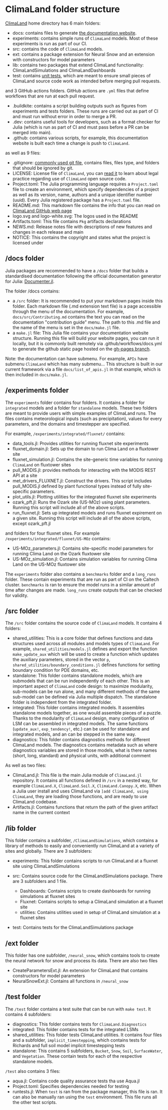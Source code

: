 # ClimaLand folder structure

[ClimaLand](https://github.com/CliMA/ClimaLand.jl) home directory has 6 main folders:

- docs: contains files to generate [the documentation website](https://clima.github.io/ClimaLand.jl/dev/).
- experiments: contains simple runs of `ClimaLand` models. Most of these experiments is run as part of our CI.
- src: contains the code of `ClimaLand` models.
- ext: contains a package extension for Neural Snow and an extension with constructors for model parameters
- lib: contains two packages that extend ClimaLand functionality: ClimaLandSimulations and ClimaLandDashboards
- test: contains [unit tests](https://en.wikipedia.org/wiki/Unit_testing), which are meant to ensure small pieces of ClimaLand source code work as intended before merging pull requests.

and 3 GitHub actions folders. GitHub actions are `.yml` files that define workflows that are run at each pull request.

- .buildkite: contains a script building outputs such as figures from experiments and tests folders. These runs are carried out as part of CI and must run without error in order to merge a PR.
- .dev: contains useful tools for developers, such as a format checker for Julia (which is run as part of CI and must pass before a PR can be merged into main).
- .github: contains various scripts, for example, this documentation website is built each time a change is push to `ClimaLand`.

as well as 9 files:

- .gitignore: [commonly used git file](https://git-scm.com/docs/gitignore), contains files, files type, and folders that should be ignored by git.
- LICENSE: License file of `ClimaLand`, you can [read it](https://github.com/CliMA/ClimaLand.jl/blob/main/LICENSE) to learn about legal practice regarding use of `ClimaLand` open source code.
- Project.toml: The Julia programming language requires a `Project.toml` file to create an environment, which specify dependencies of a project as well as its version, name, authors and a unique identifier number (uuid). Every Julia registered package has a `Project.toml` file.
- README.md: This markdown file contains the info that you can read on [ClimaLand GitHub web page](https://github.com/CliMA/ClimaLand.jl)
- logo.svg and logo-white.svg: The logos used in the README
- Artifacts.toml: This file contains `Pkg` artifacts declarations
- NEWS.md: Release notes file with descriptions of new features and changes in each release and main
- NOTICE: This contains the copyright and states what the project is licensed under


## /docs folder

Julia packages are recommended to have a `/docs` folder that builds a standardised documentation following the official documentation generator for Julia: [Documenter.jl](https://documenter.juliadocs.org/stable/).

The folder /docs contains:

- a `/src` folder: It is recommended to put your markdown pages inside this folder. Each markdown file (.md extension text file) is a page accessible through the menu of the documentation. For example, `docs/src/Contributing.md` contains the text you can read on the documentation "contribution guide" menu. The path to this .md file and the name of the menu is set in the `docs/make.jl` file.
- a `make.jl` file: This Julia file contains your documentation website structure. Running this file will build your website pages, you can run it locally, but it is commonly built remotely via .github/workflows/docs.yml to generate the github static page hosted on the [gh-pages branch](https://github.com/CliMA/ClimaLand.jl/tree/gh-pages).

Note: the documentation can have submenu. For example, `APIs` have submenu `ClimaLand` which has many submenu... This structure is built in our current framework via a file `docs/list_of_apis.jl` in that example, which is then included in `docs/make.jl`.

## /experiments folder

The `experiments` folder contains four folders. It contains a folder for `integrated` models and a folder for `standalone` models. These two folders are meant to provide users with simple examples of ClimaLand runs. The files contains meteorological inputs (such as precipitation), values for every parameters, and the domains and timestepper are specified.

For example, `/experiments/integrated/fluxnet/` contains:

- data_tools.jl: Provides utilities for running fluxnet site experiments
- fluxnet_domain.jl: Sets up the domain to run Clima Land on a fluxtower site
- fluxnet_simulation.jl: Contains the site-generic time variables for running `ClimaLand` on
fluxtower sites
- pull_MODIS.jl: provides methods for interacting with the MODIS REST API at a site
- met_drivers_FLUXNET.jl: Construct the drivers. This script includes pull_MODIS.jl
defined by plant functional types instead of fully site-specific parameters.
- plot_utils.jl: Plotting utilities for the integrated fluxnet site experiments
- ozark_pft.jl: Runs the Ozark site (US-MOz) using plant parameters. Running this script
will include all of the above scripts.
- run_fluxnet.jl: Sets up integrated models and runs fluxnet expirement on a given site.
Running this script will include all of the above scripts, except ozark_pft.jl

and folders for four fluxnet sites. For example `/experiments/integrated/fluxnet/US-MOz` contains:

- US-MOz_parameters.jl: Contains site-specific model parameters for running Clima Land on the Ozark
fluxtower site
- US-MOz_simulation.jl: Contains simulation variables for running Clima Land on the US-MOz
fluxtower site

The `experiments` folder also contains a `benchmarks` folder and a `long_runs` folder. These contain experiments that are run as part of CI on the Caltech cluster. `benchmarks` is ran to ensure the model runs in a similar amount of time after changes are made. `long_runs` create
outputs that can be checked for validity.

## /src folder

The `/src` folder contains the source code of `ClimaLand` models. It contains 4 folders:

- shared_utilities: This is a core folder that defines functions and data structures used across all modules and models types of `ClimaLand`. For example, `shared_utilities/models.jl` defines and export the function `make_update_aux` which will be used to create a function which updates the auxiliary parameters, stored in the vector `p`, `shared_utilities/boundary_conditions.jl` defines functions for setting boundary condition for PDE domains, etc.
- standalone: This folder contains standalone models, which are submodels that can be run independently of each other. This is an important aspect of `ClimaLand` code design: to maximize modularity, sub-models can be run alone, and many different methods of the same sub-model can be defined via Julia multiple dispatch. The standalone folder is independent from the integrated folder.
- integrated: This folder contains integrated models. It assembles standalone models together, as one would assemble pieces of a puzzle. Thanks to the modularity of `ClimaLand` design, many configuration of LSM can be assembled in integrated models. The same functions (`update_aux!`, `exp_tendency!`, etc.) can be used for standalone and integrated models, and an can be stepped  in the same way.
- diagnostics: This folder contains diagnostics methods for different
ClimaLand models. The diagnostics contains metadata such as where diagnostics variables are
stored in those models, what is there names (short, long, standard)
and physical units, with additional comment

As well as two files:

- ClimaLand.jl: This file is the main Julia module of `ClimaLand.jl` repository. It contains all functions defined in `/src` in a nested way, for example `ClimaLand.X`, `ClimaLand.Soil.X`, `ClimaLand.Canopy.X`, etc. When a Julia user install and uses ClimaLand via `]add ClimaLand, using ClimaLand`, they are loading those functions, and are ready to use ClimaLand codebase.
- Artifacts.jl: Contains functions that return the path of the given artifact name in the current context

## /lib folder

This folder contains a subfolder, `/ClimaLandSimulations`, which contains a library of methods
to easily and conveniently run ClimaLand at a variety of sites and globally. There are 3 subfolders:

- experiments: This folder contains scripts to run ClimaLand at a fluxnet site using ClimaLandSimulations
- src: Contains source code for the ClimaLandSimulations package. There are 3 subfolders and
1 file.
  - Dashboards: Contains scripts to create dashboards for running simulations at fluxnet sites
  - Fluxnet: Contains scripts to setup a ClimaLand simulation at a fluxnet site
  - utilities: Contains utilities used in setup of ClimaLand simulation at a fluxnet sites

- test: Contains tests for the ClimaLandSimulations package

## /ext folder
This folder has one subfolder, `/neural_snow`, which contains tools to create the neural network
for snow and process its data. There are also two files

- CreateParametersExt.jl: An extension for ClimaLand that contains constructors for model
parameters
- NeuralSnowExt.jl: Contains all functions in `/neural_snow`

## /test folder

The `/test` folder contains a test suite that can be run with `make test`. It contains 4
subfolders:

- diagnostics: This folder contains tests for `ClimaLand.Diagnostics`
- integrated: This folder contains tests for the integrated LSMs
- shared_utilities: This folder tests ClimaLand utilities. It contains four files and a subfolder, `implicit_timestepping`, which contains tests for Richards and full soil model implicit timestepping tests
- standalone: This contains 5 subfolders, `Bucket`, `Snow`, `Soil`, `SurfaceWater`, and `Vegetation`. These contain tests for each of the respective standalone models.

`/test` also contains 3 files:

- aqua.jl: Contains code quality assurance tests tha use Aqua.jl
- Project.toml: Specifies dependencies needed for testing
- runtests.jl: When `test` is ran from the package manager, this file is ran. It can also be
manually ran using the `test` environment. This file runs all the other test scripts.